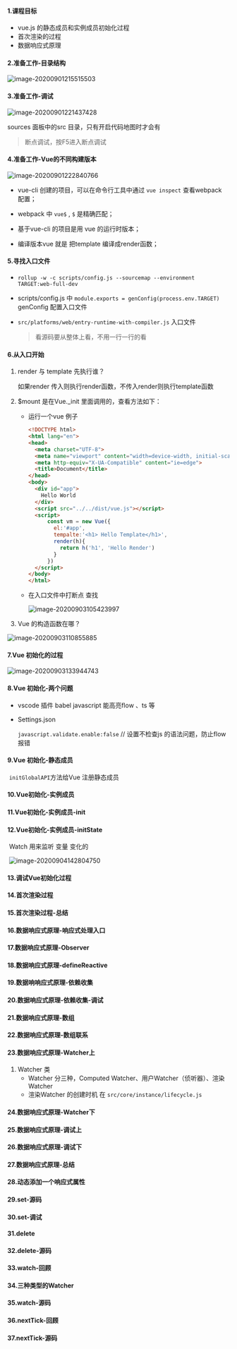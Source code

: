 ####  1.课程目标

- vue.js 的静态成员和实例成员初始化过程
- 首次渲染的过程
- 数据响应式原理

#### 2.准备工作-目录结构

![image-20200901215515503](../../image/image-20200901215515503.png)

#### 3.准备工作-调试

![image-20200901221437428](../../image/image-20200901221437428.png)

sources 面板中的src 目录，只有开启代码地图时才会有

> 断点调试，按F5进入断点调试

#### 4.准备工作-Vue的不同构建版本

![image-20200901222840766](../../image/image-20200901222840766.png)

- vue-cli 创建的项目，可以在命令行工具中通过 `vue inspect` 查看webpack 配置；

- webpack 中 `vue$` , ​`$` 是精确匹配；

- 基于vue-cli 的项目是用 vue 的运行时版本；

- 编译版本vue 就是 把template 编译成render函数；

#### 5.寻找入口文件

- `rollup -w -c scripts/config.js --sourcemap --environment TARGET:web-full-dev`

- scripts/config.js 中 `module.exports = genConfig(process.env.TARGET)`  genConfig 配置入口文件

- `src/platforms/web/entry-runtime-with-compiler.js` 入口文件

  > 看源码要从整体上看，不用一行一行的看

#### 6.从入口开始

1. render 与 template 先执行谁？

   如果render 传入则执行render函数，不传入render则执行template函数

2. $mount 是在Vue._init 里面调用的，查看方法如下：

   - 运行一个vue 例子

     ```html
     <!DOCTYPE html>
     <html lang="en">
     <head>
       <meta charset="UTF-8">
       <meta name="viewport" content="width=device-width, initial-scale=1.0">
       <meta http-equiv="X-UA-Compatible" content="ie=edge">
       <title>Document</title>
     </head>
     <body>
       <div id="app">
         Hello World
       </div>
       <script src="../../dist/vue.js"></script>
       <script>
           const vm = new Vue({
             el:'#app',
             tempalte:'<h1> Hello Template</h1>',
             render(h){
               return h('h1', 'Hello Render')
             }
           })
       </script>
     </body>
     </html>
     ```

   - 在入口文件中打断点 查找

     ![image-20200903105423997](../../image/image-20200903105423997.png)



3. Vue 的构造函数在哪？

![image-20200903110855885](../../image/image-20200903110855885.png)

#### 7.Vue 初始化的过程

![image-20200903133944743](../../image/image-20200903133944743.png)

#### 8.Vue 初始化-两个问题

- vscode 插件 babel javascript  能高亮flow 、ts 等

- Settings.json

  `javascript.validate.enable:false` // 设置不检查js 的语法问题，防止flow报错

#### 9.Vue 初始化-静态成员

​	`initGlobalAPI`方法给Vue 注册静态成员

#### 10.Vue初始化-实例成员

#### 11.Vue初始化-实例成员-init

#### 12.Vue初始化-实例成员-initState

​		Watch 用来监听 变量 变化的

​	 ![image-20200904142804750](../../image/image-20200904142804750.png)

#### 13.调试Vue初始化过程

#### 14.首次渲染过程

#### 15.首次渲染过程-总结

#### 16.数据响应式原理-响应式处理入口

#### 17.数据响应式原理-Observer

#### 18.数据响应式原理-defineReactive

#### 19.数据响响应式原理-依赖收集

#### 20.数据响应式原理-依赖收集-调试

#### 21.数据响应式原理-数组

#### 22.数据响应式原理-数组联系

#### 23.数据响应式原理-Watcher上

1. Watcher 类
   - Watcher 分三种，Computed Watcher、用户Watcher（侦听器）、渲染Watcher
   - 渲染Watcher 的创建时机 在 `src/core/instance/lifecycle.js`

#### 24.数据响应式原理-Watcher下

#### 25.数据响应式原理-调试上

#### 26.数据响应式原理-调试下

#### 27.数据响应式原理-总结

#### 28.动态添加一个响应式属性

#### 29.set-源码

#### 30.set-调试

#### 31.delete

#### 32.delete-源码

#### 33.watch-回顾

#### 34.三种类型的Watcher

#### 35.watch-源码

#### 36.nextTick-回顾

#### 37.nextTick-源码